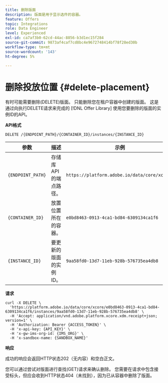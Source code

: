 ```yaml
---
title: 删除版面
description: 版面是用于显示选件的容器。
feature: Offers
topic: Integrations
role: Data Engineer
level: Experienced
exl-id: ca7af3b0-62cd-44ac-8856-b3d1ec15f284
source-git-commit: 9873af4caf7cd8bc4e9672748414bf78f28ed30b
workflow-type: tm+mt
source-wordcount: '143'
ht-degree: 5%

---
```


# 删除投放位置 {#delete-placement}

有时可能需要删除(DELETE)版面。 只能删除您在租户容器中创建的版面。 这是通过向执行DELETE请求来完成的 [!DNL Offer Library] 使用您要删除的版面的实例ID的API。

**API格式**

```http
DELETE /{ENDPOINT_PATH}/{CONTAINER_ID}/instances/{INSTANCE_ID}
```

| 参数 | 描述 | 示例 |
| --------- | ----------- | ------- |
| `{ENDPOINT_PATH}` | 存储库API的端点路径。 | `https://platform.adobe.io/data/core/xcore/` |
| `{CONTAINER_ID}` | 放置位置所在的容器。 | `e0bd8463-0913-4ca1-bd84-6309134ca1f6` |
| `{INSTANCE_ID}` | 要更新的版面的实例ID。 | `9aa58fd0-13d7-11eb-928b-576735ea4db8` |

**请求**

```shell
curl -X DELETE \
  'https://platform.adobe.io/data/core/xcore/e0bd8463-0913-4ca1-bd84-6309134ca1f6/instances/9aa58fd0-13d7-11eb-928b-576735ea4db8' \
  -H 'Accept: application/vnd.adobe.platform.xcore.xdm.receipt+json; version=1' \
  -H 'Authorization: Bearer {ACCESS_TOKEN}' \
  -H 'x-api-key: {API_KEY}' \
  -H 'x-gw-ims-org-id: {IMS_ORG}' \
  -H 'x-sandbox-name: {SANDBOX_NAME}'
```

**响应**

成功的响应会返回HTTP状态202（无内容）和空白正文。

您可以通过尝试对版面进行查找(GET)请求来确认删除。 您需要在请求中包含接受标头，但应会收到HTTP状态404（未找到），因为已从容器中删除了版面。
